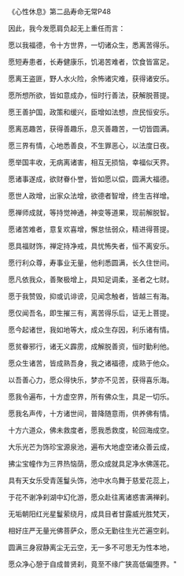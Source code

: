 《心性休息》第二品寿命无常P48

因此，我今发愿肩负起无上重任而言：

愿以我福德，令十方世界，一切诸众生，悉离苦得乐。

愿短寿患者，长寿健康乐，饥渴苦难者，饮食皆富足。

愿离王盗匪，野人水火险，余怖诸灾难，获得诸安乐。

愿所想所欲，皆如意成办，恒时行善法，获解脱菩提。

愿王善护国，政策和缓兴，臣增如法想，庶民恒安乐。

愿离恶趣苦，获得善趣乐，息灭善趣苦，一切皆圆满。

愿三界有情，心地悉善良，不生罪恶心，以法度日夜。

愿举国丰收，无病离诸害，相互无损恼，幸福似天界。

愿诸事遂成，欲财眷仆誉，皆如愿以偿，圆满大福德。

愿世人政增，出家众法增，欲德者智增，终生吉祥增。

愿禅师成就，等持觉神通，神变等道果，现前解脱智。

愿诸苦难者，意复欢喜增，懈怠怯弱众，精进得菩提。

愿具福财饰，禅定持净戒，具忧怖失者，恒不离安乐。

愿行利众尊，寿事业无量，他利悉圆满，长久住世间。

愿凡依我众，善聚极增上，具知足调柔，圣者之七财。

愿于我赞毁，抑或讥诽谤，见闻念触者，皆越三有海。

愿仅闻吾名，即生摧三有，离苦得乐后，证无上菩提。

愿今起诸世，我如地等大，成众生存因，利乐诸有情。

愿贫眷邪行，诸无义霹雳，成解脱善资，恒时勤利他。

愿众生诸苦，皆成熟吾身，我之诸福德，成熟于他众。

以吾善心力，愿众得快乐，梦亦不见苦，获得喜乐海。

愿我令遍布，十方虚空界，所有佛众生，具足一切乐。

愿我名声传，十方诸世间，普降随意雨，供养佛有情。

十方六道众，佛未救度者，愿我悉救度，轮回海成空。

大乐光芒为饰珍宝源泉池，遍布大地虚空诸众善云成，

拂尘宝幢作为三界热恼荫，愿众成就具足净水佛莲花。

具有天女乐受青莲鬘头饰，池中水鸟舞于慈爱花蕊上，

于花不谢净刹湖中幻化游，愿众赴往离诸惑害满禅刹。

无垢朝阳红光星鬘萦绕月，成具目者甘露威光胜梵天，

相好庄严无量光佛菩萨众，愿众无勤往生光芒遍空刹。

圆满三身寂静离尘无云空，无一多不可思无为性本地，

愿众净心憩于自成普贤刹，竟至不缘广狭高低偏堕界。"
